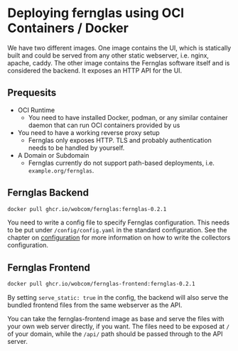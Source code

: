 # Deploying fernglas using OCI Containers / Docker

We have two different images. One image contains the UI, which is statically built and could be served from any other static webserver, i.e. nginx, apache, caddy. The other image contains the Fernglas software itself and is considered the backend. It exposes an HTTP API for the UI.

## Prequesits

+ OCI Runtime
    + You need to have installed Docker, podman, or any similar container daemon that can run OCI containers provided by us
+ You need to have a working reverse proxy setup
    + Fernglas only exposes HTTP. TLS and probably authentication needs to be handled by yourself. 
+ A Domain or Subdomain
    + Fernglas currently do not support path-based deployments, i.e. `example.org/fernglas`.

## Fernglas Backend

```sh
docker pull ghcr.io/wobcom/fernglas:fernglas-0.2.1
```

You need to write a config file to specify Fernglas configuration. This needs to be put under `/config/config.yaml` in the standard configuration.
See the chapter on [configuration](configuration/README.md) for more information on how to write the collectors configuration.

## Fernglas Frontend

```sh
docker pull ghcr.io/wobcom/fernglas-frontend:fernglas-0.2.1
```

By setting `serve_static: true` in the config, the backend will also serve the bundled frontend files from the same webserver as the API.

You can take the fernglas-frontend image as base and serve the files with your own web server directly, if you want. The files need to be exposed at `/` of your domain, while the `/api/` path should be passed through to the API server.
